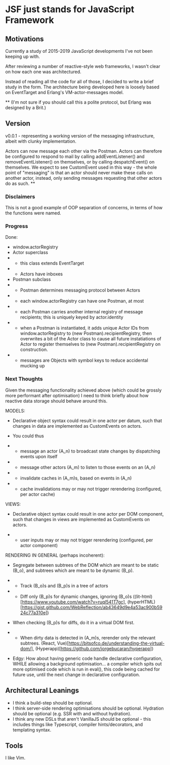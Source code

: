 # JSF just stands for JavaScript Framework

## Motivations

Currently a study of 2015-2019 JavaScript developments I've not been keeping up with.

After reviewing a number of reactive-style web frameworks, I wasn't clear on how each 
one was architectured.

Instead of reading all the code for all of those, I decided to write a brief study in 
the form. The architecture being developed here is loosely based on EventTarget and
Erlang's VM-actor-messages model.

** (I'm not sure if you should call this a polite protocol, but Erlang was
designed by a Brit.) 

## Version

v0.0.1 - representing a working version of the messaging infrastructure, albeit
with clunky implementation.

Actors can now message each other via the Postman. Actors can therefore be
configured to respond to mail by calling addEventListener() and
removeEventListener() on themselves, or by calling despatchEvent() on
themselves. We expect to see CustomEvent used in this way - the whole point of
"messaging" is that an actor should never make these calls on
another actor, instead, only sending messages requesting that other actors do as
such. **

### Disclaimers

This is not a good example of OOP separation of concerns, in terms of how the
functions were named.

### Progress

Done:
- window.actorRegistry
- Actor superclass
- - this class extends EventTarget
- - Actors have inboxes
- Postman subclass
- - Postman determines messaging protocol between Actors
- - each window.actorRegistry can have one Postman, at most
- - each Postman carries another internal registry of message recipients; this
  is uniquely keyed by actor.identity 
- - when a Postman is instantiated, it adds unique Actor IDs from
  window.actorRegistry to (new Postman).recipientRegistry, then overwrites a bit
  of the Actor class to cause all future instatiations of Actor to register
  themselves to (new Postman).recipientRegistry on construction.
- - messages are Objects with symbol keys to reduce accidental mucking up

### Next Thoughts

Given the messaging functionality achieved above (which could be grossly more
performant after optimisation) I need to think briefly about how reactive data
storage should behave around this.

MODELS:

-   Declarative object syntax could result in one actor per datum, such that
    changes in data are implemented as CustomEvents on actors.

-   You could thus 

-   -   message an actor (A_n) to broadcast state changes by dispatching events upon itself

-   -   message other actors (A_m) to listen to those events on an (A_n)

-   -   invalidate caches in (A_m)s, based on events in (A_n)

-   -   cache invalidations may or may not trigger rerendering (configured, per
        actor cache)

VIEWS:

-   Declarative object syntax could result in one actor per DOM component, such
    that changes in views are implemented as CustomEvents on actors.

-   -   user inputs may or may not trigger rerendering (configured, per actor
    component)

RENDERING IN GENERAL (perhaps incoherent):

-   Segregate between subtrees of the DOM which are meant to be static (B_o), and
    subtrees which are meant to be dynamic (B_p).

-   -   Track (B_o)s and (B_p)s in a tree of actors

-   -   Diff only (B_p)s for dynamic changes, ignoring (B_o)s
        ((lit-html)[https://www.youtube.com/watch?v=ruql541T7gc],
        (hyperHTML)[https://gist.github.com/WebReflection/ab43649d9e4a53ac900b5924c77a310e])

-   When checking (B_p)s for diffs, do it in a virtual DOM first.

-   -   When dirty data is detected in (A_m)s, rerender only the relevant
        subtrees. (React, Vue)[https://bitsofco.de/understanding-the-virtual-dom/],
        (Hyperapp)[https://github.com/jorgebucaran/hyperapp])  

-   Edgy:   How about having generic code handle declarative configuration,
            WHILE allowing a background optimisation... a compiler which spits
            out more optimised code which is run in eval(), this code being
            cached for future use, until the next change in declarative
            configuration. 

## Architectural Leanings

-   I think a build-step should be optional. 
-   I think server-side rendering optimisations should be optional. Hydration
    should be optional (e.g. SSR with and without hydration).
-   I think any new DSLs that aren't VanillaJS should be optional - this
    includes things like Typescript, compiler hints/decorators, and templating
    syntax.

## Tools

I like Vim.
